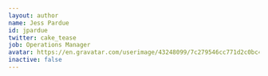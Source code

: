 ```yaml
---
layout: author
name: Jess Pardue
id: jpardue
twitter: cake_tease
job: Operations Manager
avatar: https://en.gravatar.com/userimage/43248099/7c279546cc771d2c0bc4590587502647.jpeg
inactive: false
---
```

